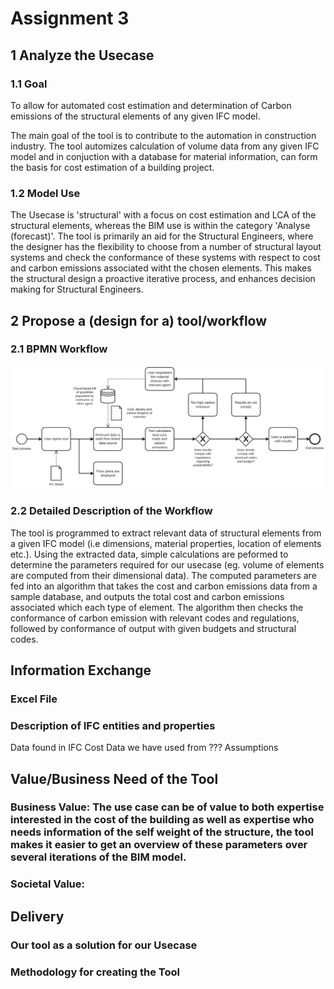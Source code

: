 # Assignment 3
## 1 Analyze the Usecase
### 1.1 Goal
To allow for automated cost estimation and determination of Carbon emissions of the structural elements of any given IFC model. 

The main goal of the tool is to contribute to the automation in construction industry. The tool automizes calculation of volume data from any given IFC model and in conjuction with a database for material information, can form the basis for cost estimation of a building project. 

### 1.2 Model Use
The Usecase is 'structural' with a focus on cost estimation and LCA of the structural elements, whereas the BIM use is within the category 'Analyse (forecast)'. The tool is primarily an aid for the Structural Engineers, where the designer has the flexibility to choose from a number of structural layout systems and check the conformance of these systems with respect to cost and carbon emissions associated witht the chosen elements. This makes the structural design a proactive iterative process, and enhances decision making for Structural Engineers.   


## 2 Propose a (design for a) tool/workflow
### 2.1 BPMN Workflow
<img src=" img/proposed_use_case.svg ">

### 2.2 Detailed Description of the Workflow
The tool is programmed to extract relevant data of structural elements from a given IFC model (i.e dimensions, material properties, location of elements etc.). Using the extracted data, simple calculations are peformed to determine the parameters required for our usecase (eg. volume of elements are computed from their dimensional data). The computed parameters are fed into an algorithm that takes the cost and carbon emissions data from a sample database, and outputs the total cost and carbon emissions associated which each type of element. The algorithm then checks the conformance of carbon emission with relevant codes and regulations, followed by conformance of output with given budgets and structural codes.

## Information Exchange 
### Excel File 
### Description of IFC entities and properties
Data found in IFC
Cost Data we have used from ???
Assumptions

## Value/Business Need of the Tool
### Business Value: The use case can be of value to both expertise interested in the cost of the building as well as expertise who needs information of the self weight of the structure, the tool makes it easier to get an overview of these parameters over several iterations of the BIM model.

### Societal Value: 

## Delivery 
### Our tool as a solution for our Usecase
### Methodology for creating the Tool


